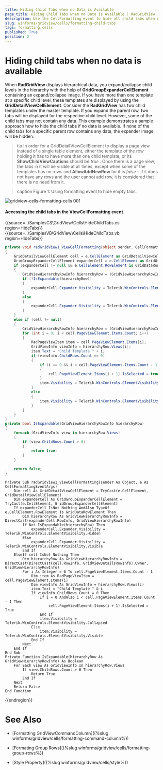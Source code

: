 ```yaml
---
title: Hiding Child Tabs when no Data is Available
page_title: Hiding Child Tabs when no Data is Available | RadGridView
description: Use the CellFormatting event to hide all child tabs when when there is no data in them. 
slug: winforms/gridview/cells/formatting-child-tabs
tags: formatting,cells
published: True
position: 2
---
```


# Hiding child tabs when no data is available

When __RadGridView__ displays hierarchical data, you expand/collapse child levels in the hierarchy with the help of __GridGroupExpanderCellElement__ containing an expand/collapse image. If you have more than one template at a specific child level, these templates are displayed by using the __GridDetailViewCellElement__. Consider the __RadGridView__ has two child templates under the master template. If you expand the parent row, two tabs will be displayed for the respective child level. However, some of the child tabs may not contain any data. This example demonstrates a sample approach how to hide the child tabs if no data is available. If none of the child tabs for a specific parent row contains any data, the expander image will be hidden.

>tip In order for a GridDetailViewCellElement to display a page view instead of a single table element, either the template of the row holding it has to have more than one child template, or its __ShowChildViewCaptions__ should be *true* . Once there is a page view, the tabs in it will be visible at all times, except when some of the templates has no rows and __AllowAddNewRow__ for it is *false* – if it does not have any rows and the user cannot add row, it is considered that there is no need from it.

>caption Figure 1: Using formatting event to hide empty tabs.

![gridview-cells-formatting-cells 001](images/gridview-cells-formatting-cells001.png)


#### Accessing the child tabs in the ViewCellFormatting event.

{{source=..\SamplesCS\GridView\Cells\HideChildTabs.cs region=HideTabs}} 
{{source=..\SamplesVB\GridView\Cells\HideChildTabs.vb region=HideTabs}} 

````C#
private void radGridView1_ViewCellFormatting(object sender, CellFormattingEventArgs e)
{
    GridDetailViewCellElement cell = e.CellElement as GridDetailViewCellElement;
    GridGroupExpanderCellElement expanderCell = e.CellElement as GridGroupExpanderCellElement;
    if (expanderCell != null && e.CellElement.RowElement is GridDataRowElement)
    {
        GridViewHierarchyRowInfo hierarchyRow = (GridViewHierarchyRowInfo)expanderCell.RowInfo;
        if (!IsExpandable(hierarchyRow))
        {
            expanderCell.Expander.Visibility = Telerik.WinControls.ElementVisibility.Hidden;
        }
        else
        {
            expanderCell.Expander.Visibility = Telerik.WinControls.ElementVisibility.Visible;
        }
    }
    else if (cell != null)
    {
        GridViewHierarchyRowInfo hierarchyRow = (GridViewHierarchyRowInfo)((GridViewDetailsRowInfo)cell.RowInfo).Owner;
        for (int i = 0; i < cell.PageViewElement.Items.Count; i++)
        {
            RadPageViewItem item = cell.PageViewElement.Items[i];
            GridViewInfo viewInfo = hierarchyRow.Views[i];
            item.Text = "Child Template " + i;
            if (viewInfo.ChildRows.Count == 0)
            {
                if (i == 0 && i < cell.PageViewElement.Items.Count - 1)
                {
                    cell.PageViewElement.Items[i + 1].IsSelected = true;
                }
                item.Visibility = Telerik.WinControls.ElementVisibility.Collapsed;
            }
            else
            {
                item.Visibility = Telerik.WinControls.ElementVisibility.Visible;
            }
        }
    }
}
private bool IsExpandable(GridViewHierarchyRowInfo hierarchyRow)
{
    foreach (GridViewInfo view in hierarchyRow.Views)
    {
        if (view.ChildRows.Count > 0)
        {
            return true;
        }
    }
    
    return false;
}

````
````VB.NET
Private Sub radGridView1_ViewCellFormatting(sender As Object, e As CellFormattingEventArgs)
    Dim cell As GridDetailViewCellElement = TryCast(e.CellElement, GridDetailViewCellElement)
    Dim expanderCell As GridGroupExpanderCellElement = TryCast(e.CellElement, GridGroupExpanderCellElement)
    If expanderCell IsNot Nothing AndAlso TypeOf e.CellElement.RowElement Is GridDataRowElement Then
        Dim hierarchyRow As GridViewHierarchyRowInfo = DirectCast(expanderCell.RowInfo, GridViewHierarchyRowInfo)
        If Not IsExpandable(hierarchyRow) Then
            expanderCell.Expander.Visibility = Telerik.WinControls.ElementVisibility.Hidden
        Else
            expanderCell.Expander.Visibility = Telerik.WinControls.ElementVisibility.Visible
        End If
    ElseIf cell IsNot Nothing Then
        Dim hierarchyRow As GridViewHierarchyRowInfo = DirectCast(DirectCast(cell.RowInfo, GridViewDetailsRowInfo).Owner, GridViewHierarchyRowInfo)
        For i As Integer = 0 To cell.PageViewElement.Items.Count - 1
            Dim item As RadPageViewItem = cell.PageViewElement.Items(i)
            Dim viewInfo As GridViewInfo = hierarchyRow.Views(i)
            item.Text = "Child Template " & i
            If viewInfo.ChildRows.Count = 0 Then
                If i = 0 AndAlso i < cell.PageViewElement.Items.Count - 1 Then
                    cell.PageViewElement.Items(i + 1).IsSelected = True
                End If
                item.Visibility = Telerik.WinControls.ElementVisibility.Collapsed
            Else
                item.Visibility = Telerik.WinControls.ElementVisibility.Visible
            End If
        Next
    End If
End Sub
Private Function IsExpandable(hierarchyRow As GridViewHierarchyRowInfo) As Boolean
    For Each view As GridViewInfo In hierarchyRow.Views
        If view.ChildRows.Count > 0 Then
            Return True
        End If
    Next
    Return False
End Function

````

{{endregion}}

# See Also
* [Formatting GridViewCommandColumn]({%slug winforms/gridview/cells/formatting-command-column%})

* [Formating Group Rows]({%slug winforms/gridview/cells/formatting-group-rows%})

* [Style Property]({%slug winforms/gridview/cells/style%})

